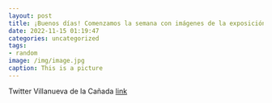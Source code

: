 ```yaml
---
layout: post
title: ¡Buenos días! Comenzamos la semana con imágenes de la exposición "Mitologías". Reúne la obra de más de 40 artistas entre ellos v...
date: 2022-11-15 01:19:47
categories: uncategorized
tags:
- random
image: /img/image.jpg
caption: This is a picture
---
```

Twitter Villanueva de la Cañada [link](https://twitter.com/AytoVDLCanada/status/1592074544042618881)
